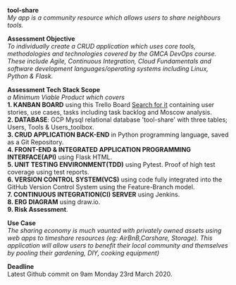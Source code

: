 **tool-share**  
_My app is a community resource which allows users to share neighbours tools._  

**Assessment Objective**  
_To individually create a CRUD application which uses core tools, methodologies and technologies covered by the GMCA DevOps course. These include Agile, Continuous Integration, Cloud Fundamentals and software development languages/operating systems including Linux, Python & Flask._

**Assessment Tech Stack Scope**  
_a Minimum Viable Product which covers_   
**1. KANBAN BOARD** using this Trello Board [Search for it](https://trello.com/b/oqz3rjmG/assessment) containing user stories, use cases, tasks including task backlog and Moscow analysis.  
**2. DATABASE**: GCP Mysql relational database 'tool-share' with three tables; Users, Tools & Users_toolbox.  
**3. CRUD APPLICATION BACK-END** in Python programming language, saved as a Git Repository.  
**4. FRONT-END & INTEGRATED APPLICATION PROGRAMMING INTERFACE(API)** using Flask HTML.  
**5. UNIT TESTING ENVIRONMENT(TDD)** using Pytest. Proof of high test coverage using test reports.  
**6. VERSION CONTROL SYSTEM(VCS)** using code fully integrated into the GitHub Version Control System using the Feature-Branch model.  
**7. CONTINUOUS INTEGRATION(CI) SERVER** using Jenkins.  
**8. ERG DIAGRAM** using draw.io.  
**9. Risk Assessment**.  

**Use Case**  
_The sharing economy is much vaunted with privately owned assets using web apps to timeshare resources (eg: AirBnB,Carshare, Storage). This application will allow users to benefit their local community and themselves by pooling their gardening, DIY, cooking equipment)_  

**Deadline**  
Latest Github commit on 9am Monday 23rd March 2020.    

